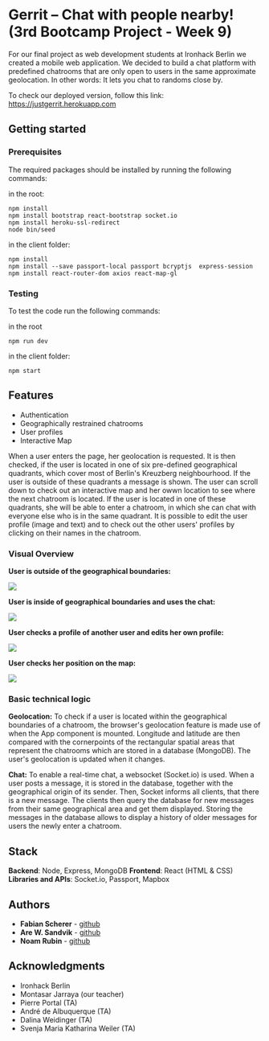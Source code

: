 # Gerrit – Chat with people nearby! (3rd Bootcamp Project - Week 9)

For our final project as web development students at Ironhack Berlin we created a mobile web application. We decided to build a chat platform with predefined chatrooms that are only open to users in the same approximate geolocation. In other words: It lets you chat to randoms close by.

To check our deployed version, follow this link: https://justgerrit.herokuapp.com

## Getting started

### Prerequisites

The required packages should be installed by running the following commands:

in the root:

```
npm install
npm install bootstrap react-bootstrap socket.io
npm install heroku-ssl-redirect
node bin/seed
```

in the client folder:

```
npm install
npm install --save passport-local passport bcryptjs  express-session
npm install react-router-dom axios react-map-gl
```

### Testing

To test the code run the following commands:

in the root

```
npm run dev
```

in the client folder:

```
npm start
```

## Features
- Authentication
- Geographically restrained chatrooms
- User profiles
- Interactive Map

When a user enters the page, her geolocation is requested. It is then checked, if the user is located in one of six pre-defined geographical quadrants, which cover most of Berlin's Kreuzberg neighbourhood. If the user is outside of these quadrants a message is shown. The user can scroll down to check out an interactive map and her owwn location to see where the next chatroom is located. If the user is located in one of these quadrants, she will be able to enter a chatroom, in which she can chat with everyone else who is in the same quadrant. It is possible to edit the user profile (image and text) and to check out the other users' profiles by clicking on their names in the chatroom.

### Visual Overview
**User is outside of the geographical boundaries:**

![](no-chatroom.gif)

**User is inside of geographical boundaries and uses the chat:**

![](chat.gif)

**User checks a profile of another user and edits her own profile:**

![](profile.gif)

**User checks her position on the map:**

![](map.gif)

### Basic technical logic

**Geolocation:** To check if a user is located within the geographical boundaries of a chatroom, the browser's geolocation feature is made use of when the App component is mounted. Longitude and latitude are then compared with the cornerpoints of the rectangular spatial areas that represent the chatrooms which are stored in a database (MongoDB). The user's geolocation is updated when it changes.

**Chat:** To enable a real-time chat, a websocket (Socket.io) is used. When a user posts a message, it is stored in the database, together with the geographical origin of its sender. Then, Socket informs all clients, that there is a new message. The clients then query the database for new messages from their same geographical area and get them displayed. Storing the messages in the database allows to display a history of older messages for users the newly enter a chatroom.

## Stack
**Backend**: Node, Express, MongoDB
**Frontend**: React (HTML & CSS)
**Libraries and APIs**: Socket.io, Passport, Mapbox

## Authors

- **Fabian Scherer** - [github](https://github.com/fabianschu)
- **Are W. Sandvik** - [github](https://github.com/arews)
- **Noam Rubin** - [github](https://github.com/noamrubin22)

## Acknowledgments

- Ironhack Berlin
- Montasar Jarraya (our teacher)
- Pierre Portal (TA)
- André de Albuquerque (TA)
- Dalina Weidinger (TA)
- Svenja Maria Katharina Weiler (TA)
